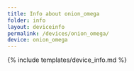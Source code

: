 ```yaml
---
title: Info about onion_omega
folder: info
layout: deviceinfo
permalink: /devices/onion_omega/
device: onion_omega
---
```

{% include templates/device_info.md %}
